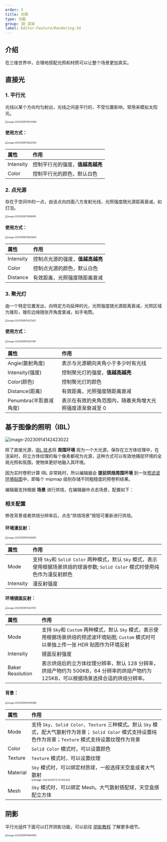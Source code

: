 ```yaml
---
order: 3
title: 光照
type: 功能
group: 3D 渲染
label: Editor-Feature/Rendering-3d
---
```


## 介绍

在三维世界中，合理地搭配光照和材质可以让整个场景更加真实。

## 直接光

### 1. 平行光

光线以某个方向均匀射出，光线之间是平行的，不受位置影响，常用来模拟太阳光。

<img src="https://gw.alipayobjects.com/zos/OasisHub/93d8b5ba-6c3d-498d-a343-ec976ba39978/image-20231009113534494.png" alt="image-20231009113534494" style="zoom:50%;" />

#### 使用方式：

<img src="https://gw.alipayobjects.com/zos/OasisHub/b554d6f8-c9a4-48a9-9dd3-475dbf63ae55/image-20231009113622354.png" alt="image-20231009113622354" style="zoom:50%;" />
  
| 属性      | 作用                             |
| :-------- | :------------------------------- |
| Intensity | 控制平行光的强度，**值越高越亮** |
| Color     | 控制平行光的颜色，默认白色       |

### 2. 点光源

存在于空间中的一点，由该点向四面八方发射光线，光照强度随光源距离衰减，如灯泡。

<img src="https://gw.alipayobjects.com/zos/OasisHub/f0d42119-4ebf-4214-a9c1-154e6c00be65/image-20231009113806918.png" alt="image-20231009113806918" style="zoom:50%;" />

#### 使用方式：

<img src="https://gw.alipayobjects.com/zos/OasisHub/5d8e7211-aff1-4911-85ac-844915976ef0/image-20231009113830843.png" alt="image-20231009113830843" style="zoom:50%;" />

| 属性      | 作用                             |
| :-------- | :------------------------------- |
| Intensity | 控制点光源的强度，**值越高越亮** |
| Color     | 控制点光源的颜色，默认白色       |
| Distance  | 有效距离，光照强度随距离衰减     |

### 3. 聚光灯

由一个特定位置发出，向特定方向延伸的光，光照强度随光源距离衰减，光照区域为锥形，锥形边缘随张开角度衰减，如手电筒。

<img src="https://gw.alipayobjects.com/zos/OasisHub/1695c247-a6f1-43c5-8cfe-cb89c507cf31/image-20231009114221422.png" alt="image-20231009114221422" style="zoom:50%;" />

#### 使用方式：

<img src="https://gw.alipayobjects.com/zos/OasisHub/d3ff9ed7-ccba-4112-ba73-568b6b203549/image-20231009114257367.png" alt="image-20231009114257367" style="zoom:50%;" />

| 属性                   | 作用                                                     |
| :--------------------- | :------------------------------------------------------- |
| Angle(散射角度)        | 表示与光源朝向夹角小于多少时有光线                       |
| Intensity(强度)        | 控制聚光灯的强度，**值越高越亮**                         |
| Color(颜色)            | 控制聚光灯的颜色                                         |
| Distance(距离)         | 有效距离，光照强度随距离衰减                             |
| Penumbra(半影衰减角度) | 表示在有效的夹角范围内，随着夹角增大光照强度逐渐衰减至 0 |

## 基于图像的照明（IBL）

![image-20230914142423022](https://gw.alipayobjects.com/zos/OasisHub/ce57cb4c-2285-4c36-b5a2-d89b70280282/image-20230914142423022.png)

除了直接光源，[IBL 技术](https://learnopengl-cn.github.io/07%20PBR/03%20IBL/01%20Diffuse%20irradiance/)将 **周围环境** 视为一个大光源，保存在立方体纹理中，在渲染时，将立方体纹理的每个像素都视为光源，这种方式可以有效地捕捉环境的全局光照和氛围，使物体更好地融入其环境。

因为实时卷积计算 IBL 非常耗时，所以编辑器会 **提前烘焙周围环境** 到一张[预滤波环境贴图](https://learnopengl-cn.github.io/07%20PBR/03%20IBL/02%20Specular%20IBL/)中，即每个 mipmap 级别存储不同粗糙度的预卷积结果。

编辑器支持根据 **场景** 进行烘焙，在编辑器中点击场景，配置如下：

### 相关配置

修改背景或者烘焙分辨率后，点击“烘焙场景”按钮可重新进行烘焙。

#### **环境漫反射**：

<img src="https://gw.alipayobjects.com/zos/OasisHub/7b2f79cc-7886-43da-b1cb-32bb7373dcb0/image-20231009114400810.png" alt="image-20231009114400810" style="zoom:50%;" />

| 属性 | 作用 |
| :-- | :-- |
| Mode | 支持 `Sky`和 `Solid Color` 两种模式，默认 `Sky` 模式，表示使用根据场景烘焙的球谐参数; `Solid Color` 模式时使用纯色作为漫反射颜色 |
| Intensity | 漫反射强度 |

#### **环境镜面反射**：

<img src="https://gw.alipayobjects.com/zos/OasisHub/635ba520-5b7c-4156-a617-445045ddf92d/image-20231009114427072.png" alt="image-20231009114427072" style="zoom:50%;" />

| 属性 | 作用 |
| :-- | :-- |
| Mode | 支持 `Sky`和 `Custom` 两种模式，默认 `Sky` 模式，表示使用根据场景烘焙的预滤波环境贴图; `Custom` 模式时可以单独上传一张 HDR 贴图作为环境反射 |
| Intensity | 镜面反射强度 |
| Baker Resolution | 表示烘焙后的立方体纹理分辨率，默认 128 分辨率，烘焙产物约为 500KB，64 分辨率的烘焙产物约为 125KB，可以根据场景选择合适的烘焙分辨率。 |

#### **背景：**

<img src="https://gw.alipayobjects.com/zos/OasisHub/1604407b-f6e0-442a-b179-aef4836877cf/image-20231009114455268.png" alt="image-20231009114455268" style="zoom:50%;" />

| 属性 | 作用 |
| :-- | :-- |
| Mode | 支持 `Sky`、`Solid Color`、`Texture` 三种模式。默认 `Sky` 模式，配大气散射作为背景； `Solid Color` 模式支持设置纯色作为背景；`Texture` 模式支持设置纹理作为背景 |
| Color | `Solid Color` 模式时，可以设置颜色 |
| Texture | `Texture` 模式时，可以设置纹理 |
| Material | `Sky` 模式时，可以绑定材质球，一般选择天空盒或者大气散射 </br> <img src="https://gw.alipayobjects.com/zos/OasisHub/5e0474d7-136d-4a8a-a2a7-8f5ee83cb5c5/image-20231007172742202.png" alt="image-20231007172742202" style="zoom:50%;" /> |
| Mesh | `Sky` 模式时，可以绑定 Mesh。大气散射搭配球，天空盒搭配立方体 |

## 阴影

平行光组件下面可以打开阴影功能，可以前往 [阴影教程](${docs}shadow-cn) 了解更多细节。

<img src="https://gw.alipayobjects.com/zos/OasisHub/98e9ce45-5de5-4161-964b-0b9b099b7662/image-20231009114604582.png" alt="image-20231009114604582" style="zoom:50%;" />

